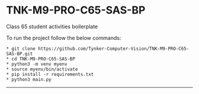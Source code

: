 # TNK-M9-PRO-C65-SAS-BP

Class 65 student activities boilerplate

To run the project follow the below commands:

```
* git clone https://github.com/Tynker-Computer-Vision/TNK-M9-PRO-C65-SAS-BP.git
* cd TNK-M9-PRO-C65-SAS-BP
* python3 -m venv myenv
* source myenv/bin/activate
* pip install -r requirements.txt
* python3 main.py
```

---
